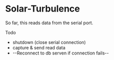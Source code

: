 Solar-Turbulence
================

So far, this reads data from the serial port.

Todo
* shutdown (close serial connection)
* capture & send read data
* --Reconnect to db serven if connection fails--
